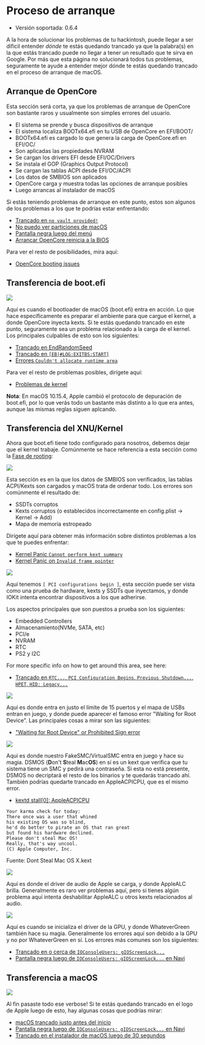 # Proceso de arranque

* Versión soportada: 0.6.4

A la hora de solucionar los problemas de tu hackintosh, puede llegar a ser dificil entender *dónde* te estás quedando trancado ya que la palabra(s) en la que estás trancado puede no llegar a tener un resultado que te sirva en Google. Por más que esta página no solucionará todos tus problemas, seguramente te ayude a entender mejor dónde te estás quedando trancado en el proceso de arranque de macOS.

## Arranque de OpenCore

Esta sección será corta, ya que los problemas de arranque de OpenCore son bastante raros y usualmente son simples errores del usuario. 

* El sistema se prende y busca dispositivos de arranque
* El sistema localiza BOOTx64.efi en tu USB de OpenCore en EFI/BOOT/
* BOOTx64.efi es cargado lo que genera la carga de OpenCore.efi en EFI/OC/
* Son aplicadas las propiedades NVRAM
* Se cargan los drivers EFI desde EFI/OC/Drivers
* Se instala el GOP (Graphics Output Protocol)
* Se cargan las tablas ACPI desde EFI/OC/ACPI
* Los datos de SMBIOS son aplicados
* OpenCore carga y muestra todas las opciones de arranque posibles
* Luego arrancas al instalador de macOS

Si estás teniendo problemas de arranque en este punto, estos son algunos de los problemas a los que te podrías estar enfrentando:

* [Trancado en `no vault provided!`](./extended/opencore-issues.md#trancado-en-no-vault-provided)
* [No puedo ver particiones de macOS](./extended/opencore-issues.md#no-puedo-ver-particiones-de-macos)
* [Pantalla negra luego del menú](./extended/opencore-issues.md#pantalla-negra-luego-del-menu)
* [Arrancar OpenCore reinicia a la BIOS](./extended/opencore-issues.md#arrancar-opencore-reinicia-a-la-bios)

Para ver el resto de posibilidades, mira aquí:

* [OpenCore booting issues](./extended/opencore-issues.md)

## Transferencia de boot.efi

![](../images/troubleshooting/boot-md/1-boot-efi.png)

Aquí es cuando el bootloader de macOS (boot.efi) entra en acción. Lo que hace específicamente es preparar el ambiente para que cargue el kernel, a donde OpenCore inyecta kexts. Si te estás quedando trancado en este punto, seguramente sea un problema relacionado a la carga de el kernel. Los principales culpables de esto son los siguientes:

* [Trancado en EndRandomSeed](./extended/kernel-issues.md#trancado-en-endrandomseed)
* [Trancado en `[EB|#LOG:EXITBS:START]`](./extended/kernel-issues.md#trancado-en-eblogexitbsstart)
* [Errores `Couldn't allocate runtime area`](./extended/kernel-issues.md#errores-couldnt-allocate-runtime-area)

Para ver el resto de problemas posibles, dirígete aquí:

* [Problemas de kernel](./extended/kernel-issues.md)

**Nota**: En macOS 10.15.4, Apple cambió el protocolo de depuración de boot.efi, por lo que verás todo un bastante más distinto a lo que era antes, aunque las mismas reglas siguen aplcando.

## Transferencia del XNU/Kernel

Ahora que boot.efi tiene todo configurado para nosotros, debemos dejar que el kernel trabaje. Comúnmente se hace referencia a esta sección como la [Fase de rooting](https://developer.apple.com/library/archive/documentation/Darwin/Conceptual/KernelProgramming/booting/booting.html):

![](../images/troubleshooting/boot-md/2-kernel-start.png)

Esta sección es en la que los datos de SMBIOS son verificados, las tablas ACPI/Kexts son cargados y macOS trata de ordenar todo. Los errores son comúnmente el resultado de:

* SSDTs corruptos
* Kexts corruptos (o establecidos incorrectamente en config.plist -> Kernel -> Add)
* Mapa de memoria estropeado

Dirígete aquí para obtener más información sobre distintos problemas a los que te puedes enfrentar:

* [Kernel Panic `Cannot perform kext summary`](./extended/kernel-issues.md#kernel-panic-cannot-perform-kext-summary)
* [Kernel Panic on `Invalid frame pointer`](./extended/kernel-issues.md#kernel-panic-on-invalid-frame-pointer)

![](../images/troubleshooting/boot-md/5-apfs-module.png)

Aquí tenemos `[ PCI configurations begin ]`, esta sección puede ser vista como una prueba de hardware, kexts y SSDTs que inyectamos, y donde IOKit intenta encontrar dispositivos a los que adherirse.

Los aspectos principales que son puestos a prueba son los siguientes:

* Embedded Controllers
* Almacenamiento(NVMe, SATA, etc)
* PCI/e
* NVRAM
* RTC
* PS2 y I2C

For more specific info on how to get around this area, see here:

* [Trancado en `RTC...`, `PCI Configuration Begins`, `Previous Shutdown...`, `HPET`, `HID: Legacy...`](./extended/kernel-issues.md#trancado-en-rtc-pci-configuration-begins-previous-shutdown-hpet-hid-legacy)

![](../images/troubleshooting/boot-md/6-USB-setup.png)

Aquí es donde entra en justo el límite de 15 puertos y el mapa de USBs entran en juego, y donde puede aparecer el famoso error "Waiting for Root Device". Las principales cosas a mirar son las siguientes:

* ["Waiting for Root Device" or Prohibited Sign error](../troubleshooting/troubleshooting.md#waiting-for-root-device-or-prohibited-sign-error)

![](../images/troubleshooting/boot-md/8-dsmos-arrived.png)

Aquí es donde nuestro FakeSMC/VirtualSMC entra en juego y hace su magia. DSMOS (**D**on't **S**teal **M**ac**OS**) en sí es un kext que verifica que tu sistema tiene un SMC y pedirá una contraseña. Si esta no está presente, DSMOS no decriptará el resto de los binarios y te quedarás trancado ahí. También podrías quedarte trancado en AppleACPICPU, que es el mismo error.

* [kextd stall[0]: AppleACPICPU](./extended/kernel-issues.md#kextd-stall0-appleacpicpu)

```
Your karma check for today:
There once was a user that whined
his existing OS was so blind,
he'd do better to pirate an OS that ran great
but found his hardware declined.
Please don't steal Mac OS!
Really, that's way uncool.
(C) Apple Computer, Inc.
```

Fuente: Dont Steal Mac OS X.kext

![](../images/troubleshooting/boot-md/9-audio.png)

Aquí es donde el driver de audio de Apple se carga, y donde AppleALC brilla. Generalmente es raro ver problemas aquí, pero si tienes algún problema aquí intenta deshabilitar AppleALC u otros kexts relacionados al audio.

![](../images/troubleshooting/boot-md/10-GPU.png)

Aquí es cuando se inicializa el driver de la GPU, y donde WhateverGreen también hace su magia. Generalmente los errores aquí son debido a la GPU y no por WhateverGreen en sí. Los errores más comunes son los siguientes:

* [Trancado en o cerca de `IOConsoleUsers: gIOScreenLock...`](./extended/kernel-issues.md#trancado-en-o-cerca-de-ioconsolessers-gioscreenlock)
* [Pantalla negra luego de `IOConsoleUsers: gIOScreenLock...` en Navi](./extended/kernel-issues.md#pantalla-negra-luego-de-ioconsoleusers-gioscreenlock-en-navi)

## Transferencia a macOS

![](../images/troubleshooting/boot-md/11-boot.png)

Al fin pasaste todo ese verbose! Si te estás quedando trancado en el logo de Apple luego de esto, hay algunas cosas que podrías mirar:

* [macOS trancado justo antes del inicio](./extended/kernel-issues.md#macos-trancado-justo-antes-del-inicio)
* [Pantalla negra luego de `IOConsoleUsers: gIOScreenLock...` en Navi](./extended/kernel-issues.md#pantalla-negra-luego-de-ioconsoleusers-gioscreenlock-en-navi)
* [Trancado en el instalador de macOS luego de 30 segundos](./extended/userspace-issues.md#trancado-en-el-instalador-de-macos-luego-de-30-segundos)
